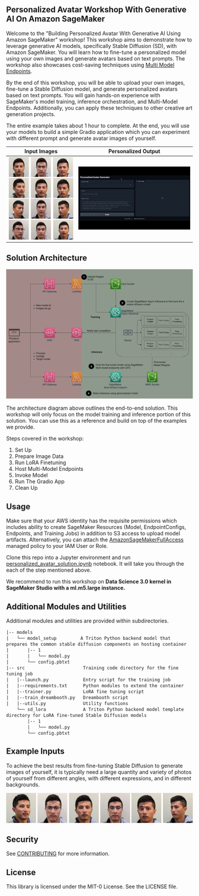 ## Personalized Avatar Workshop With Generative AI On Amazon SageMaker

Welcome to the "Building Personalized Avatar With Generative AI Using Amazon SageMaker" workshop! This workshop aims to demonstrate how to leverage generative AI models, specifically Stable Diffusion (SD), with Amazon SageMaker. You will learn how to fine-tune a personalized model using your own images and generate avatars based on text prompts. The workshop also showcases cost-saving techniques using [Multi Model Endpoints](https://docs.aws.amazon.com/sagemaker/latest/dg/multi-model-endpoints.html).

By the end of this workshop, you will be able to upload your own images, fine-tune a Stable Diffusion model, and generate personalized avatars based on text prompts. You will gain hands-on experience with SageMaker's model training, inference orchestration, and Multi-Model Endpoints. Additionally, you can apply these techniques to other creative art generation projects.

The entire example takes about 1 hour to complete. At the end, you will use your models to build a simple Gradio application which you can experiment with different prompt and generate avatar images of yourself.

Input Images          |  Personalized Output
:-------------------------:|:-------------------------:
![Inputs](statics/demo_inputs.jpg)  |  ![DEMO OUPUT](statics/avatar.gif)


## Solution Architecture

![solution architecture](statics/solution_architecture.png)

The architecture diagram above outlines the end-to-end solution. This workshop will only focus on the model training and inference portion of this solution. You can use this as a reference and build on top of the examples we provide. 

Steps covered in the workshop:

1. Set Up
2. Prepare Image Data
3. Run LoRA Finetuning
4. Host Multi-Model Endpoints
5. Invoke Model
6. Run The Gradio App
7. Clean Up

## Usage
Make sure that your AWS identity has the requisite permissions which includes ability to create SageMaker Resources (Model, EndpointConfigs, Endpoints, and Training Jobs) in addition to S3 access to upload model artifacts. Alternatively, you can attach the [AmazonSageMakerFullAccess](https://docs.aws.amazon.com/sagemaker/latest/dg/security-iam-awsmanpol.html#security-iam-awsmanpol-AmazonSageMakerFullAccess) managed policy to your IAM User or Role.

Clone this repo into a Jupyter environment and run [personalized_avatar_solution.ipynb](personalized_avatar_solution.ipynb) notebook. It will take you through the each of the step mentioned above.

We recommend to run this workshop on **Data Science 3.0 kernel in SageMaker Studio with a ml.m5.large instance.**

## Additional Modules and Utilities
Additional modules and utilities are provided within subdirectories.

```
|-- models
|   └── model_setup         A Triton Python backend model that prepares the common stable diffusion components on hosting container
|       |-- 1
|       |   └── model.py
|       └── config.pbtxt
|-- src                      Training code directory for the fine tuning job
|   |--launch.py             Entry script for the training job
|   |--requirements.txt      Python modules to extend the container
|   |--trainer.py            LoRA fine tuning script
|   |--train_dreambooth.py   Dreambooth script
|   |--utils.py              Utility functions
    └── sd_lora              A Triton Python backend model template directory for LoRA fine-tuned Stable Diffusion models
        |-- 1
        |   └── model.py
        └── config.pbtxt
```

## Example Inputs

To achieve the best results from fine-tuning Stable Diffusion to generate images of yourself, it is typically need a large quantity and variety of photos of yourself from different angles, with different expressions, and in different backgrounds.

![Input Sample Pictures](statics/input_examples.jpg)

## Security

See [CONTRIBUTING](CONTRIBUTING.md#security-issue-notifications) for more information.

## License

This library is licensed under the MIT-0 License. See the LICENSE file.